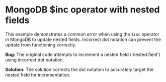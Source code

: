 # MongoDB $inc operator with nested fields
This example demonstrates a common error when using the `$inc` operator in MongoDB to update nested fields. Incorrect dot notation can prevent the update from functioning correctly. 

**Bug:** The original code attempts to increment a nested field ('nested.field') using incorrect dot notation. 

**Solution:** The solution corrects the dot notation to accurately target the nested field for incrementation.